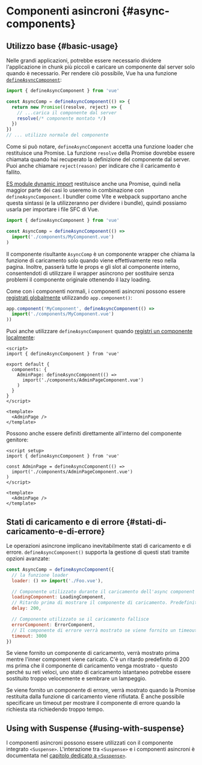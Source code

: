 # Componenti asincroni {#async-components}

## Utilizzo base {#basic-usage}

Nelle grandi applicazioni, potrebbe essere necessario dividere l'applicazione in chunk più piccoli e caricare un componente dal server solo quando è necessario. Per rendere ciò possibile, Vue ha una funzione [`defineAsyncComponent`](/api/general#defineasynccomponent):

```js
import { defineAsyncComponent } from 'vue'

const AsyncComp = defineAsyncComponent(() => {
  return new Promise((resolve, reject) => {
    // ...carica il componente dal server
    resolve(/* componente montato */)
  })
})
// ... utilizzo normale del componente
```

Come si può notare, `defineAsyncComponent` accetta una funzione loader che restituisce una Promise. La funzione `resolve` della Promise dovrebbe essere chiamata quando hai recuperato la definizione del componente dal server. Puoi anche chiamare `reject(reason)` per indicare che il caricamento è fallito.

[ES module dynamic import](https://developer.mozilla.org/en-US/docs/Web/JavaScript/Reference/Operators/import) restituisce anche una Promise, quindi nella maggior parte dei casi lo useremo in combinazione con `defineAsyncComponent`. I bundler come Vite e webpack supportano anche questa sintassi (e la utilizzeranno per dividere i bundle), quindi possiamo usarla per importare i file SFC di Vue.

```js
import { defineAsyncComponent } from 'vue'

const AsyncComp = defineAsyncComponent(() =>
  import('./components/MyComponent.vue')
)
```

Il componente risultante `AsyncComp` è un componente wrapper che chiama la funzione di caricamento solo quando viene effettivamente reso nella pagina. Inoltre, passerà tutte le props e gli slot al componente interno, consentendoti di utilizzare il wrapper asincrono per sostituire senza problemi il componente originale ottenendo il lazy loading.

Come con i componenti normali, i componenti asincroni possono essere [registrati globalmente](/guide/components/registration#global-registration) utilizzando `app.component()`:

```js
app.component('MyComponent', defineAsyncComponent(() =>
  import('./components/MyComponent.vue')
))
```

<div class="options-api">

Puoi anche utilizzare `defineAsyncComponent` quando [registri un componente localmente](/guide/components/registration#local-registration):

```vue
<script>
import { defineAsyncComponent } from 'vue'

export default {
  components: {
    AdminPage: defineAsyncComponent(() =>
      import('./components/AdminPageComponent.vue')
    )
  }
}
</script>

<template>
  <AdminPage />
</template>
```

</div>

<div class="composition-api">

Possono anche essere definiti direttamente all'interno del componente genitore:

```vue
<script setup>
import { defineAsyncComponent } from 'vue'

const AdminPage = defineAsyncComponent(() =>
  import('./components/AdminPageComponent.vue')
)
</script>

<template>
  <AdminPage />
</template>
```

</div>

## Stati di caricamento e di errore {#stati-di-caricamento-e-di-errore}

Le operazioni asincrone implicano inevitabilmente stati di caricamento e di errore.  `defineAsyncComponent()` supporta la gestione di questi stati tramite opzioni avanzate:

```js
const AsyncComp = defineAsyncComponent({
  // la funzione loader
  loader: () => import('./Foo.vue'),

  // Componente utilizzato durante il caricamento dell'async component
  loadingComponent: LoadingComponent,
  // Ritardo prima di mostrare il componente di caricamento. Predefinito: 200ms.
  delay: 200,

  // Componente utilizzato se il caricamento fallisce
  errorComponent: ErrorComponent,
  // Il componente di errore verrà mostrato se viene fornito un timeout ed è superato. Predefinito: Infinity.
  timeout: 3000
})
```

Se viene fornito un componente di caricamento, verrà mostrato prima mentre l'inner component viene caricato. C'è un ritardo predefinito di 200 ms prima che il componente di caricamento venga mostrato - questo perché su reti veloci, uno stato di caricamento istantaneo potrebbe essere sostituito troppo velocemente e sembrare un lampeggio.

Se viene fornito un componente di errore, verrà mostrato quando la Promise restituita dalla funzione di caricamento viene rifiutata. È anche possibile specificare un timeout per mostrare il componente di errore quando la richiesta sta richiedendo troppo tempo.

## Using with Suspense {#using-with-suspense}

 I componenti asincroni possono essere utilizzati con il componente integrato `<Suspense>`.  L'interazione tra `<Suspense>` e i componenti asincroni è documentata nel [capitolo dedicato a `<Suspense>`](/guide/built-ins/suspense).
